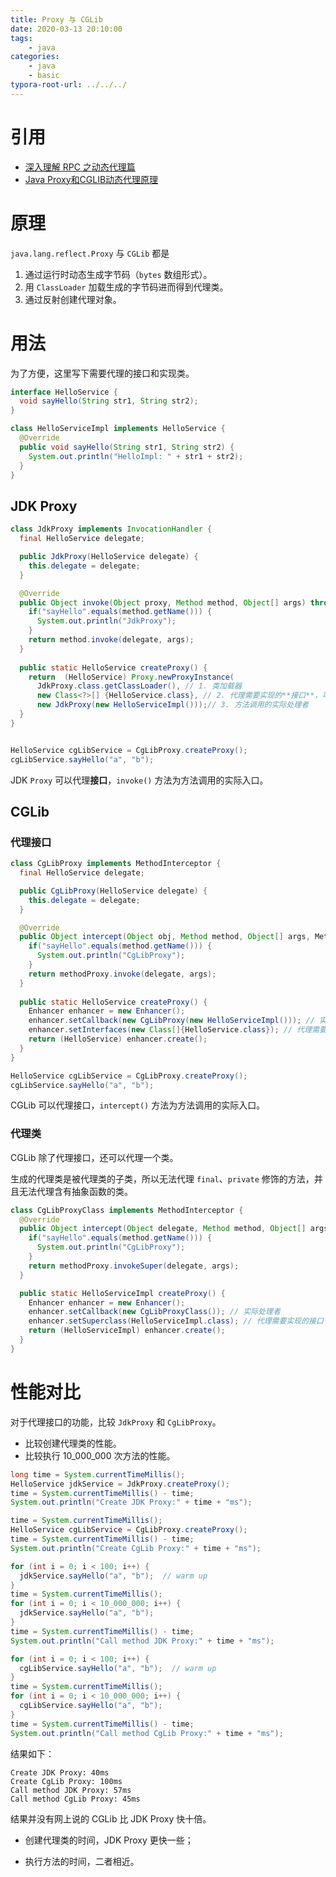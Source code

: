 ```yaml
---
title: Proxy 与 CGLib
date: 2020-03-13 20:10:00
tags:
	- java
categories:
	- java
	- basic
typora-root-url: ../../../
---
```


# 引用

- [深入理解 RPC 之动态代理篇](https://www.cnkirito.moe/rpc-dynamic-proxy/)
- [Java Proxy和CGLIB动态代理原理](https://www.cnblogs.com/CarpenterLee/p/8241042.html)

# 原理

`java.lang.reflect.Proxy` 与 `CGLib` 都是

1. 通过运行时动态生成字节码（`bytes` 数组形式）。
2. 用 `ClassLoader` 加载生成的字节码进而得到代理类。
3. 通过反射创建代理对象。

# 用法

为了方便，这里写下需要代理的接口和实现类。

```java
interface HelloService {
  void sayHello(String str1, String str2);
}

class HelloServiceImpl implements HelloService {
  @Override
  public void sayHello(String str1, String str2) {
    System.out.println("HelloImpl: " + str1 + str2);
  }
}
```

## JDK Proxy

```java
class JdkProxy implements InvocationHandler {
  final HelloService delegate;

  public JdkProxy(HelloService delegate) {
    this.delegate = delegate;
  }

  @Override
  public Object invoke(Object proxy, Method method, Object[] args) throws Throwable {
    if("sayHello".equals(method.getName())) {
      System.out.println("JdkProxy");
    }
    return method.invoke(delegate, args);
  }
  
  public static HelloService createProxy() {
    return  (HelloService) Proxy.newProxyInstance(
      JdkProxy.class.getClassLoader(), // 1. 类加载器
      new Class<?>[] {HelloService.class}, // 2. 代理需要实现的**接口**，可以有多个
      new JdkProxy(new HelloServiceImpl()));// 3. 方法调用的实际处理者
  }
}


HelloService cgLibService = CgLibProxy.createProxy();
cgLibService.sayHello("a", "b");
```

JDK `Proxy` 可以代理**接口**，`invoke()` 方法为方法调用的实际入口。

## CGLib

### 代理接口

```java
class CgLibProxy implements MethodInterceptor {
  final HelloService delegate;

  public CgLibProxy(HelloService delegate) {
    this.delegate = delegate;
  }

  @Override
  public Object intercept(Object obj, Method method, Object[] args, MethodProxy methodProxy) throws Throwable {
    if("sayHello".equals(method.getName())) {
      System.out.println("CgLibProxy");
    }
    return methodProxy.invoke(delegate, args);
  }
  
  public static HelloService createProxy() {
    Enhancer enhancer = new Enhancer();
    enhancer.setCallback(new CgLibProxy(new HelloServiceImpl())); // 实际处理者
    enhancer.setInterfaces(new Class[]{HelloService.class}); // 代理需要实现的接口
    return (HelloService) enhancer.create();
  }
}

HelloService cgLibService = CgLibProxy.createProxy();
cgLibService.sayHello("a", "b");
```

CGLib 可以代理接口，`intercept()` 方法为方法调用的实际入口。

### 代理类

CGLib 除了代理接口，还可以代理一个类。

生成的代理类是被代理类的子类，所以无法代理 `final`、`private` 修饰的方法，并且无法代理含有抽象函数的类。

```java
class CgLibProxyClass implements MethodInterceptor {
  @Override
  public Object intercept(Object delegate, Method method, Object[] args, MethodProxy methodProxy) throws Throwable {
    if("sayHello".equals(method.getName())) {
      System.out.println("CgLibProxy");
    }
    return methodProxy.invokeSuper(delegate, args);
  }

  public static HelloServiceImpl createProxy() {
    Enhancer enhancer = new Enhancer();
    enhancer.setCallback(new CgLibProxyClass()); // 实际处理者
    enhancer.setSuperclass(HelloServiceImpl.class); // 代理需要实现的接口
    return (HelloServiceImpl) enhancer.create();
  }
}
```

# 性能对比

对于代理接口的功能，比较 `JdkProxy` 和 `CgLibProxy`。

- 比较创建代理类的性能。
- 比较执行 10_000_000 次方法的性能。

```java
long time = System.currentTimeMillis();
HelloService jdkService = JdkProxy.createProxy();
time = System.currentTimeMillis() - time;
System.out.println("Create JDK Proxy:" + time + "ms");

time = System.currentTimeMillis();
HelloService cgLibService = CgLibProxy.createProxy();
time = System.currentTimeMillis() - time;
System.out.println("Create CgLib Proxy:" + time + "ms");

for (int i = 0; i < 100; i++) {
  jdkService.sayHello("a", "b");  // warm up
}
time = System.currentTimeMillis();
for (int i = 0; i < 10_000_000; i++) {
  jdkService.sayHello("a", "b");
}
time = System.currentTimeMillis() - time;
System.out.println("Call method JDK Proxy:" + time + "ms");

for (int i = 0; i < 100; i++) {
  cgLibService.sayHello("a", "b");  // warm up
}
time = System.currentTimeMillis();
for (int i = 0; i < 10_000_000; i++) {
  cgLibService.sayHello("a", "b");
}
time = System.currentTimeMillis() - time;
System.out.println("Call method CgLib Proxy:" + time + "ms");
```

结果如下：

```
Create JDK Proxy: 40ms
Create CgLib Proxy: 100ms
Call method JDK Proxy: 57ms
Call method CgLib Proxy: 45ms
```

结果并没有网上说的 CGLib 比 JDK Proxy 快十倍。

- 创建代理类的时间，JDK Proxy 更快一些；

- 执行方法的时间，二者相近。